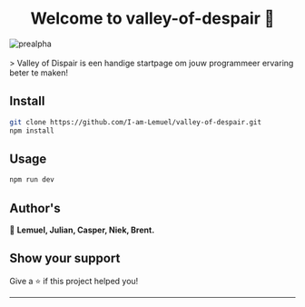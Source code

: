 <h1 align="center">Welcome to valley-of-despair 👋</h1>
<div align="left" style="display:flex; flex-direction:row;">
<img src="https://img.shields.io/static/v1?label=Pre-Alpha&message=v1.0.0&color=blueviolet" alt="prealpha">
</div>
<br>
> Valley of Dispair is een handige startpage om jouw programmeer ervaring beter te maken!

## Install

```sh
git clone https://github.com/I-am-Lemuel/valley-of-despair.git
npm install
```

## Usage

```sh
npm run dev
```

## Author's

👤 **Lemuel, Julian, Casper, Niek, Brent.**


## Show your support

Give a ⭐️ if this project helped you!

***
